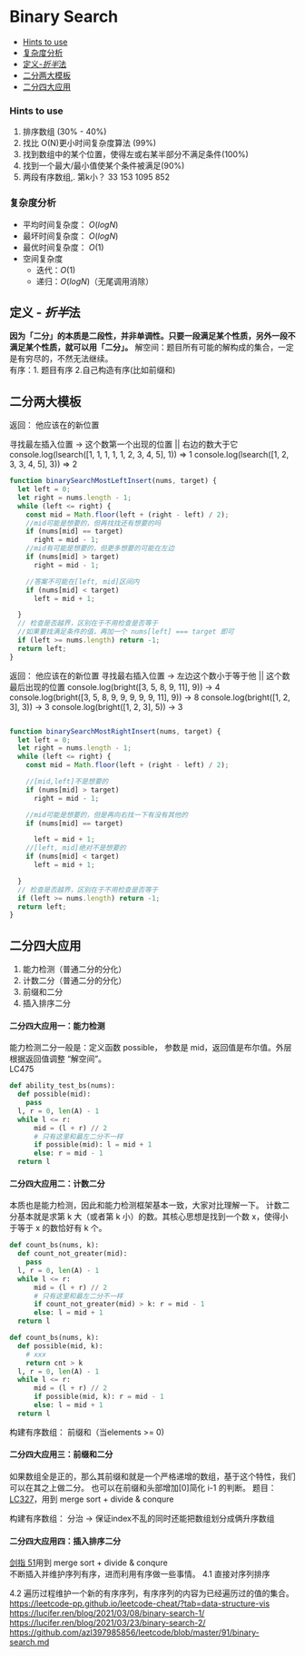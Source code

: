 # Binary Search

- [Hints to use](#Hints-to-use)
- [复杂度分析](#复杂度分析)
- [定义-*折半*法](#定义-折半法)
- [二分两大模板](#二分两大模板)
- [二分四大应用](#二分四大应用)

### Hints to use

1. 排序数组 (30% - 40%)
2. 找比 O(N)更小时间复杂度算法 (99%)
3. 找到数组中的某个位置，使得左或右某半部分不满足条件(100%)
4. 找到一个最大/最小值使某个条件被满足(90%)
5. 两段有序数组,. 第k小？
33 153 1095 852
### 复杂度分析

- 平均时间复杂度： $O(logN)$
- 最坏时间复杂度： $O(logN)$
- 最优时间复杂度： $O(1)$
- 空间复杂度
  - 迭代：$O(1)$
  - 递归：$O(logN)$（无尾调用消除）

## 定义 - *折半*法
**因为「二分」的本质是二段性，并非单调性。只要一段满足某个性质，另外一段不满足某个性质，就可以用「二分」。**
解空间：题目所有可能的解构成的集合，一定是有穷尽的，不然无法继续。  
有序：1. 题目有序 2.自己构造有序(比如前缀和)

## 二分两大模板

返回： 他应该在的新位置

寻找最左插入位置 -> 这个数第一个出现的位置 || 右边的数大于它
console.log(lsearch([1, 1, 1, 1, 1, 2, 3, 4, 5], 1)) => 1
console.log(lsearch([1, 2, 3, 3, 4, 5], 3)) => 2

```JavaScript
function binarySearchMostLeftInsert(nums, target) {
  let left = 0;
  let right = nums.length - 1;
  while (left <= right) {
    const mid = Math.floor(left + (right - left) / 2);
    //mid可能是想要的，但再找找还有想要的吗
    if (nums[mid] == target)
      right = mid - 1;
    //mid有可能是想要的，但更多想要的可能在左边
    if (nums[mid] > target)
      right = mid - 1;

    //答案不可能在[left, mid]区间内
    if (nums[mid] < target)
      left = mid + 1;

  }
  // 检查是否越界，区别在于不用检查是否等于
  //如果要找满足条件的值，再加一个 nums[left] === target 即可
  if (left >= nums.length) return -1;
  return left;
}
```
返回： 他应该在的新位置
寻找最右插入位置 -> 左边这个数小于等于他 || 这个数最后出现的位置
console.log(bright([3, 5, 8, 9, 11], 9)) -> 4
console.log(bright([3, 5, 8, 9, 9, 9, 9, 9, 11], 9)) -> 8
console.log(bright([1, 2, 3], 3)) -> 3 
console.log(bright([1, 2, 3], 5)) -> 3 


```JavaScript

function binarySearchMostRightInsert(nums, target) {
  let left = 0;
  let right = nums.length - 1;
  while (left <= right) {
    const mid = Math.floor(left + (right - left) / 2);

    //[mid,left]不是想要的
    if (nums[mid] > target)
      right = mid - 1;

    //mid可能是想要的，但是再向右找一下有没有其他的
    if (nums[mid] == target)

      left = mid + 1;
    //[left, mid]绝对不是想要的
    if (nums[mid] < target)
      left = mid + 1;

  }
  // 检查是否越界，区别在于不用检查是否等于
  if (left >= nums.length) return -1;
  return left;
}
```

## 二分四大应用

1. 能力检测（普通二分的分化）
2. 计数二分（普通二分的分化）
3. 前缀和二分
4. 插入排序二分

#### 二分四大应用一：能力检测

能力检测二分一般是：定义函数 possible， 参数是 mid，返回值是布尔值。外层根据返回值调整 “解空间”。  
LC475

```Python
def ability_test_bs(nums):
  def possible(mid):
    pass
  l, r = 0, len(A) - 1
  while l <= r:
      mid = (l + r) // 2
      # 只有这里和最左二分不一样
      if possible(mid): l = mid + 1
      else: r = mid - 1
  return l
```

#### 二分四大应用二：计数二分

本质也是能力检测，因此和能力检测框架基本一致，大家对比理解一下。
计数二分基本就是求第 k 大（或者第 k 小）的数。其核心思想是找到一个数 x，使得小于等于 x 的数恰好有 k 个。
```Python
def count_bs(nums, k):
  def count_not_greater(mid):
    pass
  l, r = 0, len(A) - 1
  while l <= r:
      mid = (l + r) // 2
      # 只有这里和最左二分不一样
      if count_not_greater(mid) > k: r = mid - 1
      else: l = mid + 1
  return l
```

```Python
def count_bs(nums, k):
  def possible(mid, k):
    # xxx
    return cnt > k
  l, r = 0, len(A) - 1
  while l <= r:
      mid = (l + r) // 2
      if possible(mid, k): r = mid - 1
      else: l = mid + 1
  return l
```

构建有序数组： 前缀和（当elements >= 0)
#### 二分四大应用三：前缀和二分

如果数组全是正的，那么其前缀和就是一个严格递增的数组，基于这个特性，我们可以在其之上做二分。
也可以在前缀和头部增加[0]简化 i-1 的判断。
题目： [LC327](https://leetcode-cn.com/problems/count-of-range-sum/)，用到 merge sort + divide & conqure

构建有序数组： 分治 -> 保证index不乱的同时还能把数组划分成俩升序数组
#### 二分四大应用四：插入排序二分

[剑指 51](https://leetcode-cn.com/problems/shu-zu-zhong-de-ni-xu-dui-lcof/)用到 merge sort + divide & conqure  
不断插入并维护序列有序，进而利用有序做一些事情。
4.1 直接对序列排序

4.2 遍历过程维护一个新的有序序列，有序序列的内容为已经遍历过的值的集合。
https://leetcode-pp.github.io/leetcode-cheat/?tab=data-structure-vis
https://lucifer.ren/blog/2021/03/08/binary-search-1/
https://lucifer.ren/blog/2021/03/23/binary-search-2/
https://github.com/azl397985856/leetcode/blob/master/91/binary-search.md
